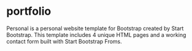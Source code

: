 # portfolio
Personal is a personal website template for Bootstrap created by Start Bootstrap. This template includes 4 unique HTML pages and a working contact form built with Start Bootstrap Froms.

